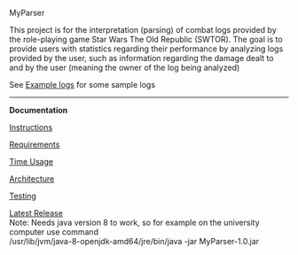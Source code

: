 MyParser  
  
This project is for the interpretation (parsing) of combat logs provided by the role-playing game Star Wars The Old Republic (SWTOR). The goal is to provide users with statistics regarding their performance by analyzing logs provided by the user, such as information regarding the damage dealt to and by the user (meaning the owner of the log being analyzed)

See [Example logs](documentation/Example-logs) for some sample logs 
  
-----------------------------------------------------------------  
**Documentation**

[Instructions](documentation/instructions.md)

[Requirements](documentation/requirements.md)

[Time Usage](documentation/timeusage.md)

[Architecture](documentation/architecture.md)

[Testing](documentation/testing.md)

[Latest Release](https://github.com/sorjjoon/ot-harjoitustyo/releases/tag/loppupalutus)  
Note: Needs java version 8 to work, so for example on the university computer use command  
/usr/lib/jvm/java-8-openjdk-amd64/jre/bin/java -jar MyParser-1.0.jar  
